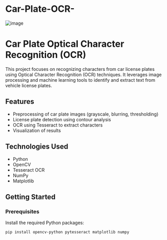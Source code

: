 # Car-Plate-OCR-
![image](https://github.com/user-attachments/assets/7e7a5b7b-322b-4d1c-bcc1-7142b8420009) 
# Car Plate Optical Character Recognition (OCR)

This project focuses on recognizing characters from car license plates using Optical Character Recognition (OCR) techniques. It leverages image processing and machine learning tools to identify and extract text from vehicle license plates.

## Features

- Preprocessing of car plate images (grayscale, blurring, thresholding)
- License plate detection using contour analysis
- OCR using Tesseract to extract characters
- Visualization of results

## Technologies Used

- Python
- OpenCV
- Tesseract OCR
- NumPy
- Matplotlib

## Getting Started

### Prerequisites

Install the required Python packages:

```bash
pip install opencv-python pytesseract matplotlib numpy

